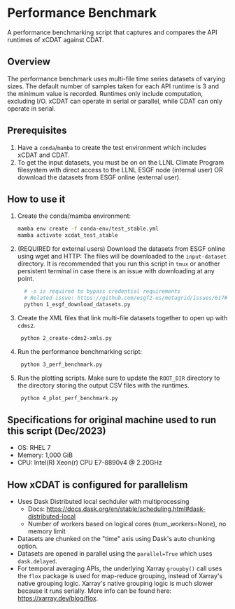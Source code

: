 # Performance Benchmark

A performance benchmarking script that captures and compares the API runtimes of
xCDAT against CDAT.

## Overview

The performance benchmark uses multi-file time series datasets of varying sizes. The
default number of samples taken for each API runtime is 3 and the minimum value is
recorded. Runtimes only include computation, excluding I/O. xCDAT can operate
in serial or parallel, while CDAT can only operate in serial.

## Prerequisites

1. Have a `conda`/`mamba` to create the test environment which includes xCDAT and CDAT.
2. To get the input datasets, you must be on on the LLNL Climate Program filesystem
   with direct access to the LLNL ESGF node (internal user) OR download the datasets
   from ESGF online (external user).

## How to use it

1. Create the conda/mamba environment:

   ```bash
   mamba env create -f conda-env/test_stable.yml
   mamba activate xcdat_test_stable
   ```

2. (REQUIRED for external users) Download the datasets from ESGF online using wget
   and HTTP: The files will be downloaded to the `input-dataset` directory. It is
   recommended that you run this script in `tmux` or another persistent terminal in
   case there is an issue with downloading at any point.

   ```bash
     # -s is required to bypass credential requirements
     # Related issue: https://github.com/esgf2-us/metagrid/issues/617#issuecomment-1984677121
     python 1_esgf_download_datasets.py
   ```

3. Create the XML files that link multi-file datasets together to open up with `cdms2`.

   ```bash
    python 2_create-cdms2-xmls.py
   ```

4. Run the performance benchmarking script:

   ```bash
    python 3_perf_benchmark.py
   ```

5. Run the plotting scripts. Make sure to update the `ROOT_DIR` directory to
   the directory storing the output CSV files with the runtimes.

   ```bash
    python 4_plot_perf_benchmark.py
   ```

## Specifications for original machine used to run this script (Dec/2023)

- OS: RHEL 7
- Memory: 1,000 GiB
- CPU: Intel(R) Xeon(r) CPU E7-8890v4 @ 2.20GHz

## How xCDAT is configured for parallelism

- Uses Dask Distributed local sechduler with multiprocessing
  - Docs: https://docs.dask.org/en/stable/scheduling.html#dask-distributed-local
  - Number of workers based on logical cores (num_workers=None), no memory limit
- Datasets are chunked on the "time" axis using Dask's auto chunking option.
- Datasets are opened in parallel using the `parallel=True` which uses
  `dask.delayed`.
- For temporal averaging APIs, the underlying Xarray `groupby()` call uses the
  `flox` package is used for map-reduce grouping, instead of Xarray's native
  grouping logic. Xarray's native grouping logic is much slower because it
  runs serially. More info can be found here: https://xarray.dev/blog/flox.
